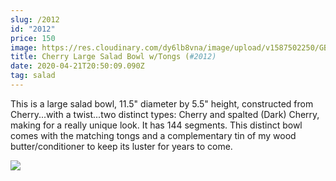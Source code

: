 ```yaml
---
slug: /2012
id: "2012"
price: 150
image: https://res.cloudinary.com/dy6lb8vna/image/upload/v1587502250/GB%20Bowlworks%20Gallery/2012a.jpg
title: Cherry Large Salad Bowl w/Tongs (#2012)
date: 2020-04-21T20:50:09.090Z
tag: salad
---
```

This is a large salad bowl, 11.5" diameter by 5.5" height, constructed from Cherry...with a twist...two distinct types: Cherry and spalted (Dark) Cherry, making for a really unique look.  It has 144 segments.  This distinct bowl comes with the matching tongs and a complementary tin of my wood butter/conditioner to keep its luster for years to come.

![](https://res.cloudinary.com/dy6lb8vna/image/upload/v1587502410/GB%20Bowlworks%20Gallery/2012b.jpg)